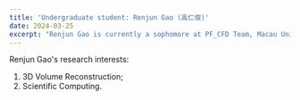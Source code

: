 ```yaml
---
title: 'Undergraduate student: Renjun Gao (高仁俊)'
date: 2024-03-25
excerpt: "Renjun Gao is currently a sophomore at PF_CFD Team, Macau University of Science and Technology. His research interest is 3D reconstruction algorithm.<br/><img src='/images/GRJ.png' width='200px'>"
---
```


Renjun Gao's research interests:

1. 3D Volume Reconstruction;
2. Scientific Computing.

